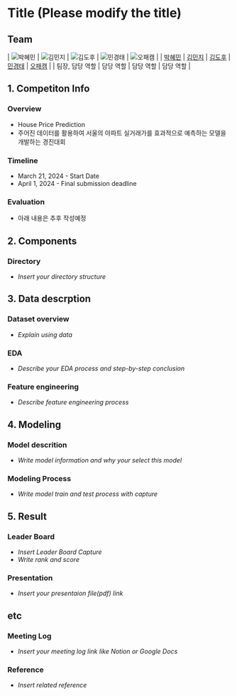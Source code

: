 # Title (Please modify the title)

## Team


| ![박혜민](https://avatars.githubusercontent.com/u/156163982?v=4) | ![김민지](https://avatars.githubusercontent.com/u/156163982?v=4) | ![김도후](https://avatars.githubusercontent.com/u/156163982?v=4) | ![민경태](https://avatars.githubusercontent.com/u/156163982?v=4) | ![오패캠](https://avatars.githubusercontent.com/u/156163982?v=4) |
|            [박혜민](https://github.com/UpstageAILab)             |            [김민지](https://github.com/minji919kim)             |            [김도후](https://github.com/kimdohoo1102)             |            [민경태](https://github.com/starcltae)             |            [오패캠](https://github.com/UpstageAILab)             |
|                            팀장, 담당 역할                             |                            담당 역할                             |                            담당 역할                             |                            담당 역할                             |

## 1. Competiton Info

### Overview

- House Price Prediction
- 주어진 데이터를 활용하여 서울의 아파트 실거래가를 효과적으로 예측하는 모델을 개발하는 경진대회

### Timeline

- March 21, 2024 - Start Date
- April 1, 2024 - Final submission deadline

### Evaluation

- 아래 내용은 추후 작성예정

## 2. Components

### Directory

- _Insert your directory structure_

## 3. Data descrption

### Dataset overview

- _Explain using data_

### EDA

- _Describe your EDA process and step-by-step conclusion_

### Feature engineering

- _Describe feature engineering process_

## 4. Modeling

### Model descrition

- _Write model information and why your select this model_

### Modeling Process

- _Write model train and test process with capture_

## 5. Result

### Leader Board

- _Insert Leader Board Capture_
- _Write rank and score_

### Presentation

- _Insert your presentaion file(pdf) link_

## etc

### Meeting Log

- _Insert your meeting log link like Notion or Google Docs_

### Reference

- _Insert related reference_
